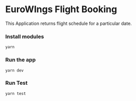 # EuroWIngs Flight Booking

This Application returns flight schedule for a particular date.

### Install modules

```
yarn
```

### Run the app

```
yarn dev
```

### Run Test

```
yarn test
```
